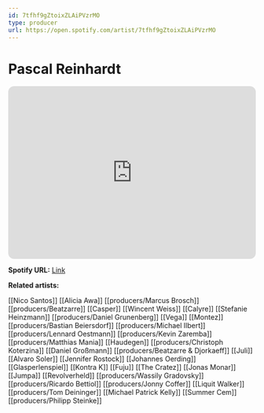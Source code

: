 ```yaml
---
id: 7tfhf9gZtoixZLAiPVzrMO
type: producer
url: https://open.spotify.com/artist/7tfhf9gZtoixZLAiPVzrMO
---
```

# Pascal Reinhardt

<iframe style="border-radius:12px" src="https://open.spotify.com/embed/artist/7tfhf9gZtoixZLAiPVzrMO" width="100%" height="352" frameBorder="0" allowfullscreen="" allow="autoplay; clipboard-write; encrypted-media; fullscreen; picture-in-picture" loading="lazy"></iframe>

**Spotify URL:** [Link](https://open.spotify.com/artist/7tfhf9gZtoixZLAiPVzrMO)

**Related artists:**

[[Nico Santos]]
[[Alicia Awa]]
[[producers/Marcus Brosch]]
[[producers/Beatzarre]]
[[Casper]]
[[Wincent Weiss]]
[[Calyre]]
[[Stefanie Heinzmann]]
[[producers/Daniel Grunenberg]]
[[Vega]]
[[Montez]]
[[producers/Bastian Beiersdorf]]
[[producers/Michael Ilbert]]
[[producers/Lennard Oestmann]]
[[producers/Kevin Zaremba]]
[[producers/Matthias Mania]]
[[Haudegen]]
[[producers/Christoph Koterzina]]
[[Daniel Großmann]]
[[producers/Beatzarre & Djorkaeff]]
[[Juli]]
[[Alvaro Soler]]
[[Jennifer Rostock]]
[[Johannes Oerding]]
[[Glasperlenspiel]]
[[Kontra K]]
[[Fuju]]
[[The Cratez]]
[[Jonas Monar]]
[[Jumpa]]
[[Revolverheld]]
[[producers/Wassily Gradovsky]]
[[producers/Ricardo Bettiol]]
[[producers/Jonny Coffer]]
[[Liquit Walker]]
[[producers/Tom Deininger]]
[[Michael Patrick Kelly]]
[[Summer Cem]]
[[producers/Philipp Steinke]]
